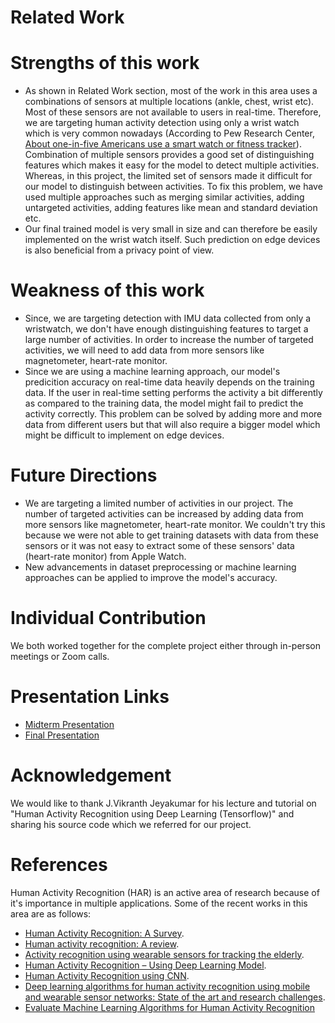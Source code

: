 
# Related Work



# Strengths of this work

* As shown in Related Work section, most of the work in this area uses a combinations of sensors at multiple locations (ankle, chest, wrist etc). Most of these sensors are not available to users in real-time. Therefore, we are targeting human activity detection using only a wrist watch which is very common nowadays (According to Pew Research Center, [About one-in-five Americans use a smart watch or fitness tracker](https://www.pewresearch.org/fact-tank/2020/01/09/about-one-in-five-americans-use-a-smart-watch-or-fitness-tracker/)). Combination of multiple sensors provides a good set of distinguishing features which makes it easy for the model to detect multiple activities. Whereas, in this project, the limited set of sensors made it difficult for our model to distinguish between activities. To fix this problem, we have used multiple approaches such as merging similar activities, adding untargeted activities, adding features like mean and standard deviation etc. 
* Our final trained model is very small in size and can therefore be easily implemented on the wrist watch itself. Such prediction on edge devices is also beneficial from a privacy point of view.

# Weakness of this work

* Since, we are targeting detection with IMU data collected from only a wristwatch, we don't have enough distinguishing features to target a large number of activities. In order to increase the number of targeted activities, we will need to add data from more sensors like magnetometer, heart-rate monitor.
* Since we are using a machine learning approach, our model's predicition accuracy on real-time data heavily depends on the training data. If the user in real-time setting performs the activity a bit differently as compared to the training data, the model might fail to predict the activity correctly. This problem can be solved by adding more and more data from different users but that will also require a bigger model which might be difficult to implement on edge devices. 

# Future Directions

* We are targeting a limited number of activities in our project. The number of targeted activities can be increased by adding data from more sensors like magnetometer, heart-rate monitor. We couldn't try this because we were not able to get training datasets with data from these sensors or it was not easy to extract some of these sensors' data (heart-rate monitor) from Apple Watch.
* New advancements in dataset preprocessing or machine learning approaches can be applied to improve the model's accuracy.

# Individual Contribution
We both worked together for the complete project either through in-person meetings or Zoom calls.

# Presentation Links

* [Midterm Presentation](https://github.com/gargbruin/WALG/blob/main/Presentations/Midterm%20Presentation.pptx)
* [Final Presentation](???)

# Acknowledgement
We would like to thank J.Vikranth Jeyakumar for his lecture and tutorial on "Human Activity Recognition using Deep Learning (Tensorflow)" and sharing his source code which we referred for our project.

# References
Human Activity Recognition (HAR) is an active area of research because of it's importance in multiple applications. Some of the recent works in this area are as follows: 

* [Human Activity Recognition: A Survey](https://www.sciencedirect.com/science/article/pii/S1877050919310166).  
* [Human activity recognition: A review](https://ieeexplore.ieee.org/document/7072750).  
* [Activity recognition using wearable sensors for tracking the elderly](https://link.springer.com/article/10.1007%2Fs11257-020-09268-2).  
* [Human Activity Recognition – Using Deep Learning Model](https://www.geeksforgeeks.org/human-activity-recognition-using-deep-learning-model/).  
* [Human Activity Recognition using CNN](http://www.ijsrp.org/research-paper-0220.php?rp=P989628).  
* [Deep learning algorithms for human activity recognition using mobile and wearable sensor networks: State of the art and research challenges](https://www.sciencedirect.com/science/article/pii/S0957417418302136).  
* [Evaluate Machine Learning Algorithms for Human Activity Recognition](https://machinelearningmastery.com/evaluate-machine-learning-algorithms-for-human-activity-recognition/)
